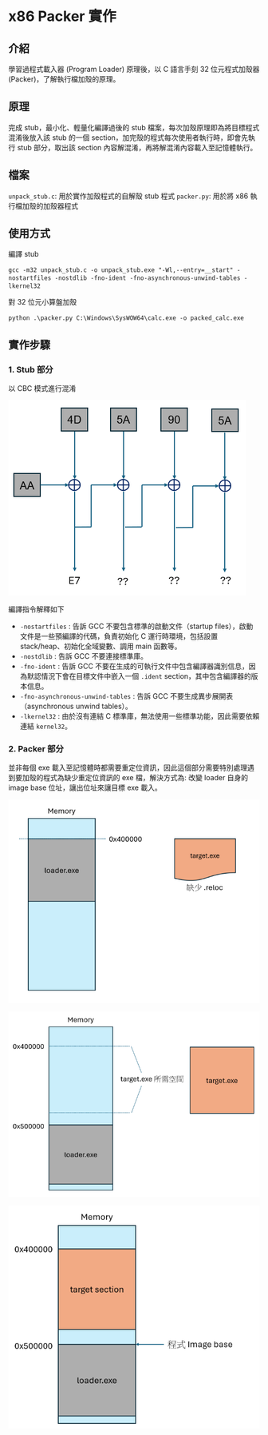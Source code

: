 # x86 Packer 實作

## 介紹

學習過程式載入器 (Program Loader) 原理後，以 C 語言手刻 32 位元程式加殼器 (Packer)，了解執行檔加殼的原理。

## 原理

完成 stub，最小化、輕量化編譯過後的 stub 檔案，每次加殼原理即為將目標程式混淆後放入該 stub 的一個 section，加完殼的程式每次使用者執行時，即會先執行 stub 部分，取出該 section 內容解混淆，再將解混淆內容載入至記憶體執行。

## 檔案

`unpack_stub.c`: 用於實作加殼程式的自解殼 stub 程式
`packer.py`: 用於將 x86 執行檔加殼的加殼器程式

## 使用方式

編譯 stub

```shell
gcc -m32 unpack_stub.c -o unpack_stub.exe "-Wl,--entry=__start" -nostartfiles -nostdlib -fno-ident -fno-asynchronous-unwind-tables -lkernel32
```

對 32 位元小算盤加殼

```shell
python .\packer.py C:\Windows\SysWOW64\calc.exe -o packed_calc.exe
```

## 實作步驟

### 1. Stub 部分

以 CBC 模式進行混淆

![CBC 模式](./image/cbc_mode.png)

編譯指令解釋如下

- `-nostartfiles` : 告訴 GCC 不要包含標準的啟動文件（startup files），啟動文件是一些預編譯的代碼，負責初始化 C 運行時環境，包括設置 stack/heap、初始化全域變數、調用 main 函數等。
- `-nostdlib` : 告訴 GCC 不要連接標準庫。
- `-fno-ident` : 告訴 GCC 不要在生成的可執行文件中包含編譯器識別信息，因為默認情況下會在目標文件中嵌入一個 `.ident` section，其中包含編譯器的版本信息。
- `-fno-asynchronous-unwind-tables` : 告訴 GCC 不要生成異步展開表（asynchronous unwind tables）。
- `-lkernel32` : 由於沒有連結 C 標準庫，無法使用一些標準功能，因此需要依賴連結 `kernel32`。

### 2. Packer 部分

並非每個 exe 載入至記憶體時都需要重定位資訊，因此這個部分需要特別處理遇到要加殼的程式為缺少重定位資訊的 exe 檔，解決方式為: 改變 loader 自身的 image base 位址，讓出位址來讓目標 exe 載入。

![處理缺少重定位資訊的 exe 步驟一](./image/handle_pe_with_no_reloc_1.png)

![處理缺少重定位資訊的 exe 步驟二](./image/handle_pe_with_no_reloc_2.png)

![處理缺少重定位資訊的 exe 步驟三](./image/handle_pe_with_no_reloc_3.png)
